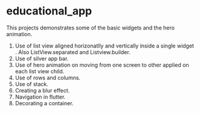 # educational_app

This projects demonstrates some of the basic widgets and the hero animation.

1. Use of list view aligned horizonatlly and vertically inside a single widget . Also ListView.separated and Listview.builder.
2. Use of silver app bar.
3. Use of hero animation on moving from one screen to other applied on each list view child.
4. Use of rows and columns.
5. Use of stack.
6. Creating a blur effect.
7. Navigation in flutter.
8. Decorating a container.




